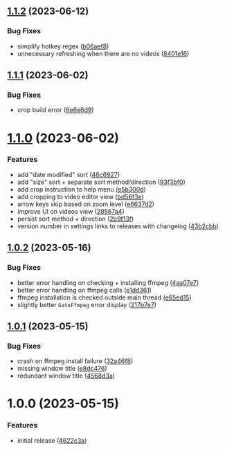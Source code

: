## [1.1.2](https://github.com/seleb/cutsy-editor/compare/v1.1.1...v1.1.2) (2023-06-12)


### Bug Fixes

* simplify hotkey regex ([b06aef8](https://github.com/seleb/cutsy-editor/commit/b06aef80b88bf41f39edf8bc406c4fa80a292ec0))
* unnecessary refreshing when there are no videos ([8401e16](https://github.com/seleb/cutsy-editor/commit/8401e1692027ca0dfe24e63868565e77ec32c24f))

## [1.1.1](https://github.com/seleb/cutsy-editor/compare/v1.1.0...v1.1.1) (2023-06-02)


### Bug Fixes

* crop build error ([6e6e6d9](https://github.com/seleb/cutsy-editor/commit/6e6e6d9e4e3a40e1d3f96e49e8bd1f5989543ff0))

# [1.1.0](https://github.com/seleb/cutsy-editor/compare/v1.0.2...v1.1.0) (2023-06-02)


### Features

* add "date modified" sort ([46c6927](https://github.com/seleb/cutsy-editor/commit/46c69276869c70869954d0be52a789fc1ddb40ad))
* add "size" sort + separate sort method/direction ([93f3bf0](https://github.com/seleb/cutsy-editor/commit/93f3bf0c98f805c02c41fa5629b6ef02f368246a))
* add crop instruction to help menu ([e5b300d](https://github.com/seleb/cutsy-editor/commit/e5b300d889890965714a5182401b8d438cf6f104))
* add cropping to video editor view ([bd56f3e](https://github.com/seleb/cutsy-editor/commit/bd56f3e7ad6fb134007b53fd4ea5618b806985ff))
* arrow keys skip based on zoom level ([e6637d2](https://github.com/seleb/cutsy-editor/commit/e6637d22ce4565ee42e8c170171194f075476930))
* improve UI on videos view ([28567a4](https://github.com/seleb/cutsy-editor/commit/28567a4d3304c4e99735dd27921efe10abae9286))
* persist sort method + direction ([2b9f13f](https://github.com/seleb/cutsy-editor/commit/2b9f13fc2b374f767089c85f82d0587b58972127))
* version number in settings links to releases with changelog ([43b2cbb](https://github.com/seleb/cutsy-editor/commit/43b2cbb7d6da36b69ddfcbd03e1c862ec46d6c12))

## [1.0.2](https://github.com/seleb/cutsy-editor/compare/v1.0.1...v1.0.2) (2023-05-16)


### Bug Fixes

* better error handling on checking + installing ffmpeg ([4aa07e7](https://github.com/seleb/cutsy-editor/commit/4aa07e714a5484ca5f50742f483c5f082cc6f111))
* better error handling on ffmpeg calls ([e1dd361](https://github.com/seleb/cutsy-editor/commit/e1dd3610f0220df2668cb58cf2d3669bccda1a2b))
* ffmpeg installation is checked outside main thread ([e65ed15](https://github.com/seleb/cutsy-editor/commit/e65ed152c9eb4f59b8a5544b64c4081d47fe99ac))
* slightly better `GateFfmpeg` error display ([217b7e7](https://github.com/seleb/cutsy-editor/commit/217b7e71814609f7762a07db710be01acc646297))

## [1.0.1](https://github.com/seleb/cutsy-editor/compare/v1.0.0...v1.0.1) (2023-05-15)


### Bug Fixes

* crash on ffmpeg install failure ([32a46f8](https://github.com/seleb/cutsy-editor/commit/32a46f8c7342de50e1ab95d1666788c598aee7c1))
* missing window title ([e8dc476](https://github.com/seleb/cutsy-editor/commit/e8dc476f74a4a401194f85c0f977e5a110b3ac75))
* redundant window title ([4568d3a](https://github.com/seleb/cutsy-editor/commit/4568d3ab04c7e594824a32648f30897a176be308))

# 1.0.0 (2023-05-15)


### Features

* initial release ([4622c3a](https://github.com/seleb/cutsy-editor/commit/4622c3a64a2ab7ab949644a528a46171776919b6))
